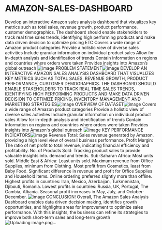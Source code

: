 # AMAZON-SALES-DASHBOARD
Develop an interactive Amazon sales analysis dashboard that visualizes key metrics such as total sales, revenue growth, product performance, customer demographics. The dashboard should enable stakeholders to track real time sales trends, identifying high performing products and make data driven decision to optimize pricing ETC
Covers a wide range of Amazon product categories
Provide a  holistic view of diverse sales activities
Include granular information on individual product sales
 Allow for in-depth analysis and identification of trends
Contain information on regions and countries where orders were taken
Provides insights into Amazon’s global outreach
![image](https://github.com/user-attachments/assets/fe668e73-5043-430e-b860-c2d3b2bbb3a4)
PROBLEM STATEMENT![image](https://github.com/user-attachments/assets/ca1ca1ba-6455-4594-af5b-6dd18002adb8)
DEVELOP AN INTERACTIVE AMAZON SALES ANALYSIS DASHBOARD THAT VISUALIZES KEY METRICS SUCH AS TOTAL SALES, REVENUE GROWTH, PRODUCT PERFORMANCE, CUSTOMER DEMOGRAPHICS. THE DASHBOARD SHOULD ENABLE STAKEHOLDERS TO TRACK REAL TIME SALES TRENDS, IDENTIFYING HIGH PERFORMING PRODUCTS AND MAKE DATA DRIVEN DECISION TO OPTIMIZE PRICING, INVENTORY MANAGEMENT AND MARKETING STRATEGIES![image](https://github.com/user-attachments/assets/0f815f76-cd27-4505-8be7-517431663a07)
OVERVIEW OF DATASET![image](https://github.com/user-attachments/assets/24221937-cff6-4f95-90c1-7823e31002d7)
Covers a wide range of Amazon product categories 
Provide a holistic view of diverse sales activities
Include granular information on individual product sales
Allow for in-depth analysis and identification of trends
Contain information on regions and countries where orders were taken
Provides insights into Amazon's global outreach
![image](https://github.com/user-attachments/assets/4a232c17-1a13-4735-b226-a53e665372bb)
KEY PERFORMANCE INDICATORS![image](https://github.com/user-attachments/assets/0e442713-b07e-4847-9ab7-0d7362c4328e)
Revenue Total: Sales revenue generated by Amazon, providing a high level view of overall business performance.
 Profit Margin: The ratio of net profit to total revenue, indicating financial efficiency and profitability.
 No. of Products Sold: Tracking product sales to provide valuable insights into. demand and trends. 
Sub-Saharan Africa: Most units sold.
Middle East & Africa: Least units sold.
Maximum revenue from Office Supplies, minimum from Clothing.
Most profit from Cosmetics, least from Baby Food.
Significant difference in revenue and profit for Office Supplies and Household items.
 Online ordering preferred slightly more than offline.
Highest profits in countries: Iran, Mexico, Azerbaijan, Turkmenistan, Djibouti, Romania.
Lowest profits in countries: Russia, UK, Portugal, The Gambia, Albania.
 Seasonal profit increases in May, July, and October-December.
![image](https://github.com/user-attachments/assets/cdab9392-d1da-40f5-96ec-749aea7dc1f4)
CONCLUSION!
Overall, The Amazon Sales Analysis Dashboard enables data driven decision making, identifies growth opportunities, and highlights areas for improvement to optimize sales performance. With this insights, the business can refine its strategies to improve both short-term  sales and long-term growth![Uploading image.png…]()
